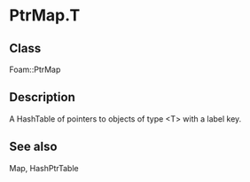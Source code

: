 # PtrMap.T 
## Class
Foam::PtrMap

## Description
A HashTable of pointers to objects of type \<T\> with a label key.

## See also
Map, HashPtrTable

